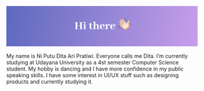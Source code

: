 ![MasterHead](https://github.com/ditaari/ditaari/blob/main/hi-there%202.png)

My name is Ni Putu Dita Ari Pratiwi. Everyone calls me Dita. I’m currently studying at Udayana University as a 4st semester Computer Science student. My hobby is dancing and I have more confidence in my public speaking skills. I have some interest in UI/UX stuff such as designing products and currently studying it.
